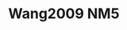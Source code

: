 # Wang2009 NM5
<a name="material" />
<script type="application/ld+json">

  {
    "@context": "https://schema.org/",
    "@type": "ChemicalSubstance",
    "http://purl.org/dc/terms/conformsTo":
      {
        "@type": "CreativeWork",
        "@id": "https://bioschemas.org/profiles/ChemicalSubstance/0.4-RELEASE/"
      },
    "@id": "https://egonw.github.io/nanowiki/nanowiki168.html#material",
    "name": "Wang2009 NM5",
    "sameAs: "http://127.0.0.1/mediawiki/index.php/Special:URIResolver/Wang2009_NM5"
  }
</script>

